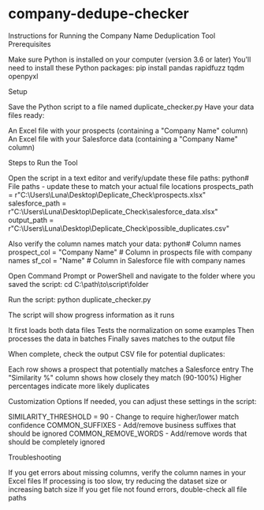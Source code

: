 # company-dedupe-checker
Instructions for Running the Company Name Deduplication Tool
Prerequisites

Make sure Python is installed on your computer (version 3.6 or later)
You'll need to install these Python packages:
pip install pandas rapidfuzz tqdm openpyxl


Setup

Save the Python script to a file named duplicate_checker.py
Have your data files ready:

An Excel file with your prospects (containing a "Company Name" column)
An Excel file with your Salesforce data (containing a "Company Name" column)



Steps to Run the Tool

Open the script in a text editor and verify/update these file paths:
python# File paths - update these to match your actual file locations
prospects_path = r"C:\Users\Luna\Desktop\Deplicate_Check\prospects.xlsx"
salesforce_path = r"C:\Users\Luna\Desktop\Deplicate_Check\salesforce_data.xlsx"
output_path = r"C:\Users\Luna\Desktop\Deplicate_Check\possible_duplicates.csv"

Also verify the column names match your data:
python# Column names
prospect_col = "Company Name"  # Column in prospects file with company names
sf_col = "Name"  # Column in Salesforce file with company names

Open Command Prompt or PowerShell and navigate to the folder where you saved the script:
cd C:\path\to\script\folder

Run the script:
python duplicate_checker.py

The script will show progress information as it runs

It first loads both data files
Tests the normalization on some examples
Then processes the data in batches
Finally saves matches to the output file


When complete, check the output CSV file for potential duplicates:

Each row shows a prospect that potentially matches a Salesforce entry
The "Similarity %" column shows how closely they match (90-100%)
Higher percentages indicate more likely duplicates



Customization Options
If needed, you can adjust these settings in the script:

SIMILARITY_THRESHOLD = 90 - Change to require higher/lower match confidence
COMMON_SUFFIXES - Add/remove business suffixes that should be ignored
COMMON_REMOVE_WORDS - Add/remove words that should be completely ignored

Troubleshooting

If you get errors about missing columns, verify the column names in your Excel files
If processing is too slow, try reducing the dataset size or increasing batch size
If you get file not found errors, double-check all file paths
